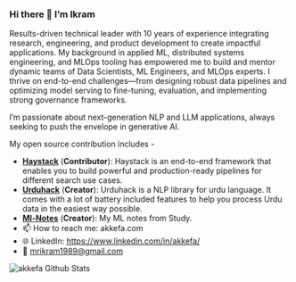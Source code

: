### Hi there 👋 I’m Ikram

Results-driven technical leader with 10 years of experience integrating research, engineering, and product development to create impactful applications. My background in applied ML, distributed systems engineering, and MLOps tooling has empowered me to build and mentor dynamic teams of Data Scientists, ML Engineers, and MLOps experts. I thrive on end-to-end challenges—from designing robust data pipelines and optimizing model serving to fine-tuning, evaluation, and implementing strong governance frameworks.

I’m passionate about next-generation NLP and LLM applications, always seeking to push the envelope in generative AI.

My open source contribution includes -

- [**Haystack**](https://github.com/deepset-ai/haystack) (**Contributor**): Haystack is an end-to-end framework that enables you to build powerful and production-ready pipelines for different search use cases.
- [**Urduhack**](https://github.com/urduhack/urduhack) (**Creator**): Urduhack is a NLP library for urdu language. It comes with a lot of battery included features to help you process Urdu data in the easiest way possible.
- [**Ml-Notes**](https://ml-notes.akkefa.com/) (**Creator**): My ML notes from Study.
- 📫 How to reach me: akkefa.com
- 🌐 LinkedIn: https://www.linkedin.com/in/akkefa/
- 📧 mrikram1989@gmail.com


<img align="left" alt="akkefa Github Stats" src="https://github-readme-stats.vercel.app/api?username=akkefa&show_icons=true&hide_border=true" />

